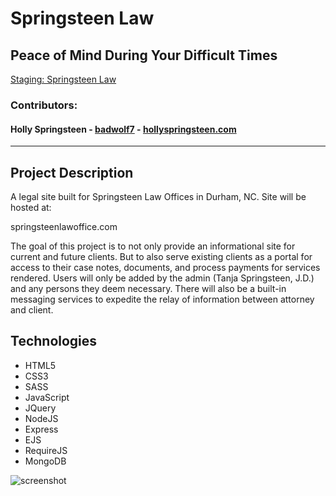# Springsteen Law
## Peace of Mind During Your Difficult Times

[Staging: Springsteen Law](http://hollyspringsteen.com/creations/springsteen-law/index)

### Contributors:
#### Holly Springsteen - [badwolf7](http://www.github.com/badwolf7) - [hollyspringsteen.com](https://hollyspringsteen.com)

---

## Project Description

A legal site built for Springsteen Law Offices in Durham, NC. Site will be hosted at:

springsteenlawoffice.com

The goal of this project is to not only provide an informational site for current and future clients. But to also serve existing clients as a portal for access to their case notes, documents, and process payments for services rendered. Users will only be added by the admin (Tanja Springsteen, J.D.) and any persons they deem necessary. There will also be a built-in messaging services to expedite the relay of information between attorney and client.

## Technologies

- HTML5
- CSS3
- SASS
- JavaScript
- JQuery
- NodeJS
- Express
- EJS
- RequireJS
- MongoDB

![screenshot](http://res.cloudinary.com/hollyspringsteen/image/upload/v1427150799/Springsteen_Law_t02p1j.png "Landing Page Screenshot")